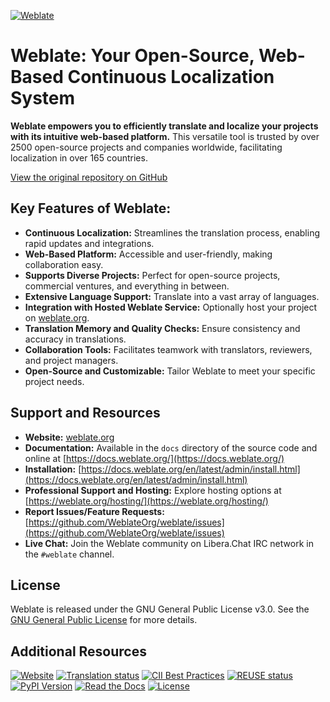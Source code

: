 <!-- Weblate Logo -->
[![Weblate](https://s.weblate.org/cdn/Logo-Darktext-borders.png)](https://weblate.org/)

# Weblate: Your Open-Source, Web-Based Continuous Localization System

**Weblate empowers you to efficiently translate and localize your projects with its intuitive web-based platform.** This versatile tool is trusted by over 2500 open-source projects and companies worldwide, facilitating localization in over 165 countries.

[View the original repository on GitHub](https://github.com/WeblateOrg/weblate)

## Key Features of Weblate:

*   **Continuous Localization:** Streamlines the translation process, enabling rapid updates and integrations.
*   **Web-Based Platform:** Accessible and user-friendly, making collaboration easy.
*   **Supports Diverse Projects:** Perfect for open-source projects, commercial ventures, and everything in between.
*   **Extensive Language Support:**  Translate into a vast array of languages.
*   **Integration with Hosted Weblate Service:** Optionally host your project on [weblate.org](https://weblate.org/).
*   **Translation Memory and Quality Checks:** Ensure consistency and accuracy in translations.
*   **Collaboration Tools:** Facilitates teamwork with translators, reviewers, and project managers.
*   **Open-Source and Customizable:** Tailor Weblate to meet your specific project needs.

## Support and Resources

*   **Website:** [weblate.org](https://weblate.org/)
*   **Documentation:** Available in the `docs` directory of the source code and online at [https://docs.weblate.org/](https://docs.weblate.org/)
*   **Installation:**  [https://docs.weblate.org/en/latest/admin/install.html](https://docs.weblate.org/en/latest/admin/install.html)
*   **Professional Support and Hosting:** Explore hosting options at [https://weblate.org/hosting/](https://weblate.org/hosting/)
*   **Report Issues/Feature Requests:** [https://github.com/WeblateOrg/weblate/issues](https://github.com/WeblateOrg/weblate/issues)
*   **Live Chat:** Join the Weblate community on Libera.Chat IRC network in the `#weblate` channel.

## License

Weblate is released under the GNU General Public License v3.0. See the [GNU General Public License](https://www.gnu.org/licenses/gpl-3.0.html) for more details.

## Additional Resources

[![Website](https://img.shields.io/badge/website-weblate.org-blue.svg)](https://weblate.org/)
[![Translation status](https://hosted.weblate.org/widget/weblate/svg-badge.svg)](https://hosted.weblate.org/engage/weblate/)
[![CII Best Practices](https://www.bestpractices.dev/projects/552/badge)](https://www.bestpractices.dev/en/projects/552)
[![REUSE status](https://api.reuse.software/badge/github.com/WeblateOrg/weblate)](https://api.reuse.software/info/github.com/WeblateOrg/weblate)
[![PyPI Version](https://img.shields.io/pypi/v/weblate.svg)](https://pypi.org/project/Weblate/)
[![Read the Docs](https://readthedocs.org/projects/weblate/badge/)](https://docs.weblate.org/)
[![License](https://img.shields.io/github/license/WeblateOrg/weblate.svg)](https://github.com/WeblateOrg/weblate/blob/main/COPYING)